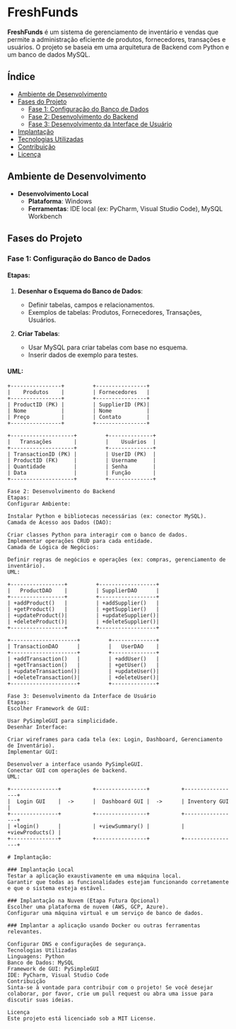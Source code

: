 # FreshFunds

**FreshFunds** é um sistema de gerenciamento de inventário e vendas que permite a administração eficiente de produtos, fornecedores, transações e usuários. O projeto se baseia em uma arquitetura de Backend com Python e um banco de dados MySQL.

## Índice

- [Ambiente de Desenvolvimento](#ambiente-de-desenvolvimento)
- [Fases do Projeto](#fases-do-projeto)
    - [Fase 1: Configuração do Banco de Dados](#fase-1-configuração-do-banco-de-dados)
    - [Fase 2: Desenvolvimento do Backend](#fase-2-desenvolvimento-do-backend)
    - [Fase 3: Desenvolvimento da Interface de Usuário](#fase-3-desenvolvimento-da-interface-de-usuário)
- [Implantação](#implantação)
- [Tecnologias Utilizadas](#tecnologias-utilizadas)
- [Contribuição](#contribuição)
- [Licença](#licença)

## Ambiente de Desenvolvimento

- **Desenvolvimento Local**
  - **Plataforma**: Windows
  - **Ferramentas**: IDE local (ex: PyCharm, Visual Studio Code), MySQL Workbench

## Fases do Projeto

### Fase 1: Configuração do Banco de Dados

#### Etapas:
1. **Desenhar o Esquema do Banco de Dados**:
   - Definir tabelas, campos e relacionamentos.
   - Exemplos de tabelas: Produtos, Fornecedores, Transações, Usuários.

2. **Criar Tabelas**:
   - Usar MySQL para criar tabelas com base no esquema.
   - Inserir dados de exemplo para testes.

#### UML:

```plaintext
+----------------+         +----------------+
|    Produtos    |         | Fornecedores   |
+----------------+         +----------------+
| ProductID (PK) |         | SupplierID (PK)|
| Nome           |         | Nome           |
| Preço          |         | Contato        |
+----------------+         +----------------+

+--------------------+         +--------------+
|   Transações       |         |    Usuários  |
+--------------------+         +--------------+
| TransactionID (PK) |         | UserID (PK)  |
| ProductID (FK)     |         | Username     |
| Quantidade         |         | Senha        |
| Data               |         | Função       |
+--------------------+         +--------------+

Fase 2: Desenvolvimento do Backend
Etapas:
Configurar Ambiente:

Instalar Python e bibliotecas necessárias (ex: conector MySQL).
Camada de Acesso aos Dados (DAO):

Criar classes Python para interagir com o banco de dados.
Implementar operações CRUD para cada entidade.
Camada de Lógica de Negócios:

Definir regras de negócios e operações (ex: compras, gerenciamento de inventário).
UML:

+-----------------+         +------------------+
|   ProductDAO    |         | SupplierDAO      |
+-----------------+         +------------------+
| +addProduct()   |         | +addSupplier()   |
| +getProduct()   |         | +getSupplier()   |
| +updateProduct()|         | +updateSupplier()|
| +deleteProduct()|         | +deleteSupplier()|
+-----------------+         +------------------+

+---------------------+         +--------------+
| TransactionDAO      |         |   UserDAO    |
+---------------------+         +--------------+
| +addTransaction()   |         | +addUser()   |
| +getTransaction()   |         | +getUser()   |
| +updateTransaction()|         | +updateUser()|
| +deleteTransaction()|         | +deleteUser()|
+---------------------+         +--------------+

Fase 3: Desenvolvimento da Interface de Usuário
Etapas:
Escolher Framework de GUI:

Usar PySimpleGUI para simplicidade.
Desenhar Interface:

Criar wireframes para cada tela (ex: Login, Dashboard, Gerenciamento de Inventário).
Implementar GUI:

Desenvolver a interface usando PySimpleGUI.
Conectar GUI com operações de backend.
UML:

+---------------+          +----------------+          +-----------------+
|  Login GUI    |  ->      |  Dashboard GUI |  ->      | Inventory GUI   |
+---------------+          +----------------+          +-----------------+
| +login()      |          | +viewSummary() |          | +viewProducts() |
+---------------+          +----------------+          +-----------------+

# Implantação:

### Implantação Local
Testar a aplicação exaustivamente em uma máquina local.
Garantir que todas as funcionalidades estejam funcionando corretamente e que o sistema esteja estável.

### Implantação na Nuvem (Etapa Futura Opcional)
Escolher uma plataforma de nuvem (AWS, GCP, Azure).
Configurar uma máquina virtual e um serviço de banco de dados.

### Implantar a aplicação usando Docker ou outras ferramentas relevantes.

Configurar DNS e configurações de segurança.
Tecnologias Utilizadas
Linguagens: Python
Banco de Dados: MySQL
Framework de GUI: PySimpleGUI
IDE: PyCharm, Visual Studio Code
Contribuição
Sinta-se à vontade para contribuir com o projeto! Se você desejar colaborar, por favor, crie um pull request ou abra uma issue para discutir suas ideias.

Licença
Este projeto está licenciado sob a MIT License.
